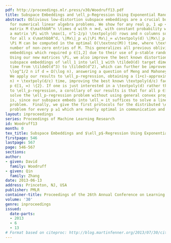 ```yaml
---
pdf: http://proceedings.mlr.press/v30/Woodruff13.pdf
title: Subspace Embeddings and \ell_p-Regression Using Exponential Random Variables
abstract: Oblivious low-distortion subspace embeddings are a crucial building block
  for numerical linear algebra problems. We show for any real p, 1 ≤p < ∞, given a
  matrix M ∈\mathbbR^n \times d with n ≫d, with constant probability we can choose
  a matrix \Pi with \max(1, n^1-2/p) \textpoly(d) rows and n columns so that simultaneously
  for all x ∈\mathbbR^d, \|Mx\|_p ≤\|\Pi Mx\|_∞ ≤\textpoly(d) \|Mx\|_p. Importantly,
  \Pi M can be computed in the optimal O(\textnnz(M)) time, where \textnnz(M) is the
  number of non-zero entries of M. This generalizes all previous oblivious subspace
  embeddings which required p ∈[1,2] due to their use of p-stable random variables.
  Using our new matrices \Pi, we also improve the best known distortion of oblivious
  subspace embeddings of \ell_1 into \ell_1 with \tildeO(d) target dimension in O(\textnnz(M))
  time from \tildeO(d^3) to \tildeO(d^2), which can further be improved to \tildeO(d^3/2)
  \log^1/2 n if d = Ω(\log n), answering a question of Meng and Mahoney (STOC, 2013).
  We apply our results to \ell_p-regression, obtaining a (1+ε)-approximation in O(\textnnz(M)\log
  n) + \textpoly(d/ε) time, improving the best known \textpoly(d/ε) factors for every
  p ∈[1, ∞) ∖{2}. If one is just interested in a \textpoly(d) rather than a (1+ε)-approximation
  to \ell_p-regression, a corollary of our results is that for all p ∈[1, ∞) we can
  solve the \ell_p-regression problem without using general convex programming, that
  is, since our subspace embeds into \ell_∞ it suffices to solve a linear programming
  problem.  Finally, we give the first protocols for the distributed \ell_p-regression
  problem for every p ≥1 which are nearly optimal in communication and computation.
layout: inproceedings
series: Proceedings of Machine Learning Research
id: Woodruff13
month: 0
tex_title: Subspace Embeddings and $\ell_p$-Regression Using Exponential Random Variables
firstpage: 546
lastpage: 567
page: 546-567
sections: 
author:
- given: David
  family: Woodruff
- given: Qin
  family: Zhang
date: 2013-06-13
address: Princeton, NJ, USA
publisher: PMLR
container-title: Proceedings of the 26th Annual Conference on Learning Theory
volume: '30'
genre: inproceedings
issued:
  date-parts:
  - 2013
  - 6
  - 13
# Format based on citeproc: http://blog.martinfenner.org/2013/07/30/citeproc-yaml-for-bibliographies/
---
```

